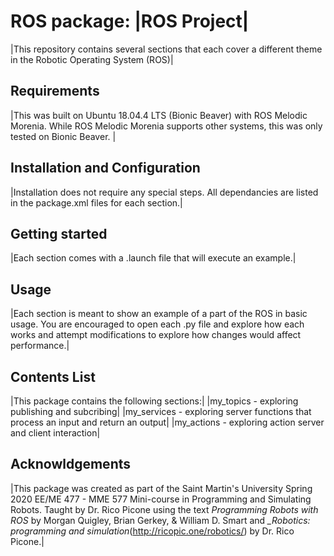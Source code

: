# ROS package: |ROS Project|

|This repository contains several sections that each cover a different theme in the Robotic Operating System (ROS)|

## Requirements

|This was built on Ubuntu 18.04.4 LTS (Bionic Beaver) with ROS Melodic Morenia. While ROS Melodic Morenia supports other systems, this was only tested on Bionic Beaver. |

## Installation and Configuration

|Installation does not require any special steps. All dependancies are listed in the package.xml files for each section.|

## Getting started

|Each section comes with a .launch file that will execute an example.|

## Usage

|Each section is meant to show an example of a part of the ROS in basic usage. You are encouraged to open each .py file and explore how each works and attempt modifications to explore how changes would affect performance.|

## Contents List

|This package contains the following sections:|
|my_topics - exploring publishing and subcribing|
|my_services - exploring server functions that process an input and return an output|
|my_actions - exploring action server and client interaction|

## Acknowldgements

|This package was created as part of the Saint Martin's University Spring 2020 EE/ME 477 - MME 577 Mini-course in Programming and Simulating Robots. Taught by Dr. Rico Picone using the text *Programming Robots with ROS* by Morgan Quigley, Brian Gerkey, & William D. Smart and *\_Robotics: programming and simulation*(http://ricopic.one/robotics/) by Dr. Rico Picone.|
